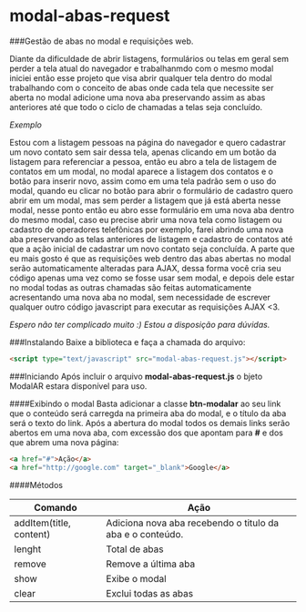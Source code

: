 # modal-abas-request
###Gestão de abas no modal e requisições web.

Diante da dificuldade de abrir listagens, formulários ou telas em geral sem perder a tela atual do navegador e 
trabalhanmdo com o mesmo modal iniciei então esse projeto que visa abrir qualquer tela dentro do modal trabalhando com o
conceito de abas onde cada tela que necessite ser aberta no modal adicione uma nova aba preservando assim as abas 
anteriores até que todo o ciclo de chamadas a telas seja concluído.

*Exemplo*

Estou com a listagem pessoas na página do navegador e quero cadastrar um novo contato sem sair dessa tela, apenas 
clicando em um botão da listagem para referenciar a pessoa, então eu abro a tela de listagem de contatos em um modal, no 
modal aparece a listagem dos contatos e o botão para inserir novo, assim como em uma tela padrão sem o uso do modal, 
quando eu clicar no botão para abrir o formulário de cadastro quero abrir em um modal, mas sem perder a listagem que já 
está aberta nesse modal, nesse ponto então eu abro esse formulário em uma nova aba dentro do mesmo modal, caso eu 
precise abrir uma nova tela como listagem ou cadastro de operadores telefônicas por exemplo, farei abrindo uma nova aba
preservando as telas anteriores de listagem e cadastro de contatos até que a ação inicial de cadastrar um novo contato
seja concluída. A parte que eu mais gosto é que as requisições web dentro das abas abertas no modal serão 
automaticamente alteradas para AJAX, dessa forma você cria seu código apenas uma vez como se fosse usar sem modal, e
depois dele estar no modal todas as outras chamadas são feitas automaticamente acresentando uma nova aba no modal, sem 
necessidade de escrever qualquer outro código javascript para executar as requisições AJAX <3.

*Espero não ter complicado muito :) Estou a disposição para dúvidas.*

###Instalando
Baixe a biblioteca e faça a chamada do arquivo:
```html
<script type="text/javascript" src="modal-abas-request.js"></script>
```

###Iniciando
Após incluir o arquivo **modal-abas-request.js** o bjeto ModalAR estara disponível para uso.

####Exibindo o modal
Basta adicionar a classe **btn-modalar** ao seu link que o conteúdo será carregda na primeira aba do modal, e o título 
da aba será o texto do link. Após a abertura do modal todos os demais links serão abertos em uma nova aba, com excessão
dos que apontam para **#** e dos que abrem uma nova página:
```html
<a href="#">Ação</a> 
<a href="http://google.com" target="_blank">Google</a> 
```

####Métodos

Comando | Ação
--------|-----
addItem(title, content) | Adiciona nova aba recebendo o titulo da aba e o conteúdo.
lenght | Total de abas
remove | Remove a última aba
show | Exibe o modal
clear | Exclui todas as abas
